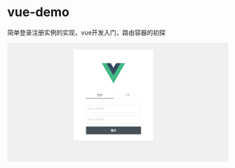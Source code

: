# vue-demo
简单登录注册实例的实现，vue开发入门，路由容器的初探



![image](https://github.com/Trachypithecus/vue-demo/blob/master/images/index.png)

